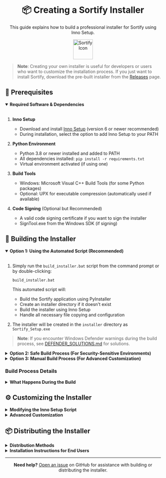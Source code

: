 <div align="center">

# 📦 Creating a Sortify Installer

This guide explains how to build a professional installer for Sortify using Inno Setup.

<img src="resources/icons/app_icon.ico" alt="Sortify Icon" width="64"/>

</div>

> **Note**: Creating your own installer is useful for developers or users who want to customize the installation process. If you just want to install Sortify, download the pre-built installer from the [Releases](https://github.com/Mrtracker-new/Sortify/releases) page.

## 🔧 Prerequisites

<details open>
<summary><b>Required Software & Dependencies</b></summary>
<br>

1. **Inno Setup**
   - Download and install [Inno Setup](https://jrsoftware.org/isdl.php) (version 6 or newer recommended)
   - During installation, select the option to add Inno Setup to your PATH

2. **Python Environment**
   - Python 3.8 or newer installed and added to PATH
   - All dependencies installed: `pip install -r requirements.txt`
   - Virtual environment activated (if using one)

3. **Build Tools**
   - Windows: Microsoft Visual C++ Build Tools (for some Python packages)
   - Optional: UPX for executable compression (automatically used if available)

4. **Code Signing** (Optional but Recommended)
   - A valid code signing certificate if you want to sign the installer
   - SignTool.exe from the Windows SDK (if signing)

</details>

## 🚀 Building the Installer

<details open>
<summary><b>Option 1: Using the Automated Script (Recommended)</b></summary>
<br>

1. Simply run the `build_installer.bat` script from the command prompt or by double-clicking:
   ```batch
   build_installer.bat
   ```

   This automated script will:
   - Build the Sortify application using PyInstaller
   - Create an installer directory if it doesn't exist
   - Build the installer using Inno Setup
   - Handle all necessary file copying and configuration

2. The installer will be created in the `installer` directory as `Sortify_Setup.exe`

> **Note**: If you encounter Windows Defender warnings during the build process, see [DEFENDER_SOLUTIONS.md](DEFENDER_SOLUTIONS.md) for solutions.

</details>

<details>
<summary><b>Option 2: Safe Build Process (For Security-Sensitive Environments)</b></summary>
<br>

If you're in a security-sensitive environment or experiencing issues with antivirus software, use the safe build process:

1. Run the `build_installer_safe.bat` script:
   ```batch
   build_installer_safe.bat
   ```

   This script uses modified build parameters that are less likely to trigger antivirus warnings.

</details>

<details>
<summary><b>Option 3: Manual Build Process (For Advanced Customization)</b></summary>
<br>

If you want more control over the build process or need to customize specific aspects:

1. First, build the application using PyInstaller:
   ```batch
   python build.py
   ```
   
   This creates the executable in the `dist` directory.

2. Then, compile the Inno Setup script:
   - Open Inno Setup Compiler
   - Open the `Sortify.iss` file
   - Review and modify settings if needed
   - Click on Build > Compile

3. The installer will be created in the `installer` directory

> **Advanced**: You can modify `build.py` to customize PyInstaller options and `Sortify.iss` to customize the installer behavior.

</details>

### Build Process Details

<details>
<summary><b>What Happens During the Build</b></summary>
<br>

1. **PyInstaller Packaging**:
   - All Python code is compiled and packaged
   - Required libraries and dependencies are included
   - Resources (icons, etc.) are bundled
   - A standalone executable is created

2. **Inno Setup Compilation**:
   - The executable and supporting files are packaged into an installer
   - Start menu shortcuts are configured
   - Registry entries are set up (if needed)
   - Uninstaller is created

3. **Optional Signing**:
   - If code signing is configured, both the executable and installer are signed
   - This improves security and reduces false positive antivirus detections

</details>

## ⚙️ Customizing the Installer

<details>
<summary><b>Modifying the Inno Setup Script</b></summary>
<br>

You can customize the installer by editing the `Sortify.iss` file. Here are the most common customizations:

### Basic Information

```ini
; Find and modify these values at the top of the .iss file
#define MyAppName "Sortify"
#define MyAppVersion "1.0.0"
#define MyAppPublisher "Your Name or Organization"
#define MyAppURL "https://github.com/Mrtracker-new/Sortify"
```

### Installation Options

```ini
[Setup]
; Default installation directory
DefaultDirName={autopf}\{#MyAppName}

; Allow user to choose installation directory?
DisableDirPage=no

; Allow user to choose Start Menu folder?
DisableProgramGroupPage=yes

; Require administrator privileges?
PrivilegesRequired=admin
```

### Files to Include

```ini
[Files]
; Main executable
Source: "dist\Sortify\Sortify.exe"; DestDir: "{app}"; Flags: ignoreversion

; Add additional files as needed
Source: "path\to\additional\file"; DestDir: "{app}\subfolder"; Flags: ignoreversion
```

### Shortcuts

```ini
[Icons]
; Desktop shortcut
Name: "{autodesktop}\{#MyAppName}"; Filename: "{app}\{#MyAppExeName}"

; Start Menu shortcut
Name: "{autoprograms}\{#MyAppName}"; Filename: "{app}\{#MyAppExeName}"
```

### Custom Installation Steps

```ini
[Run]
; Run the application after installation
Filename: "{app}\{#MyAppExeName}"; Description: "{cm:LaunchProgram,{#StringChange(MyAppName, '&', '&&')}}"; Flags: nowait postinstall skipifsilent

; Add additional post-installation steps
Filename: "{app}\additional_setup.exe"; Parameters: "/silent"; Flags: runhidden
```

### Registry Entries

```ini
[Registry]
; Add registry entries
Root: HKLM; Subkey: "SOFTWARE\{#MyAppName}"; ValueType: string; ValueName: "InstallPath"; ValueData: "{app}"
```

</details>

<details>
<summary><b>Advanced Customization</b></summary>
<br>

### Custom Installer Pages

You can add custom pages to the installer for additional options or information:

```ini
[Code]
procedure InitializeWizard;
begin
  // Create a custom page
  CreateCustomPage(wpWelcome, 'Custom Page Title', 'Custom page description');
end;
```

### Multilingual Support

Add support for multiple languages:

```ini
[Languages]
Name: "english"; MessagesFile: "compiler:Default.isl"
Name: "french"; MessagesFile: "compiler:Languages\French.isl"
Name: "german"; MessagesFile: "compiler:Languages\German.isl"
```

### Code Signing

To sign your installer (requires a code signing certificate):

```ini
[Setup]
SignTool=signtool sign /f "certificate.pfx" /p "password" /t http://timestamp.digicert.com $f
```

</details>

## 📦 Distributing the Installer

<details>
<summary><b>Distribution Methods</b></summary>
<br>

The final installer (`Sortify_Setup.exe`) can be distributed to users via:

### Online Distribution

- **GitHub Releases**: Upload the installer to your repository's Releases page
  - Create a new release with version tag
  - Add release notes describing changes
  - Upload the installer as an asset
  - Provide a direct download link

- **Website Download**: Host the installer on your website
  - Create a downloads page with clear instructions
  - Include system requirements
  - Provide checksums (SHA-256) for security verification

- **Cloud Storage**: Use services like Google Drive, Dropbox, or OneDrive
  - Create a shareable link
  - Set appropriate permissions (public or restricted)

### Offline Distribution

- **USB Drives**: Copy the installer to USB drives for physical distribution
  - Include a README file with installation instructions
  - Consider autorun functionality (though this may trigger security warnings)

- **Local Network**: Share via local network for organizational deployment
  - Place on a network share
  - Use Group Policy for automated deployment (in corporate environments)

</details>

<details>
<summary><b>Installation Instructions for End Users</b></summary>
<br>

Provide these instructions to your users:

1. Download the `Sortify_Setup.exe` installer
2. Right-click the installer and select "Run as administrator"
3. If Windows SmartScreen appears, click "More info" and then "Run anyway"
4. Follow the on-screen instructions to complete installation
5. Launch Sortify from the desktop shortcut or Start menu

> **Note**: All necessary dependencies are included in the installer. No additional software installation is required.

</details>

---

<div align="center">

**Need help?** [Open an issue](https://github.com/Mrtracker-new/Sortify/issues) on GitHub for assistance with building or distributing the installer.

</div>